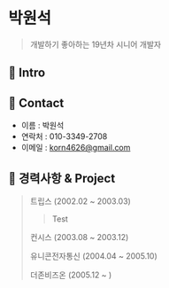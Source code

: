 # 박원석
> 개발하기 좋아하는 19년차 시니어 개발자

## :pushpin: Intro

## :pushpin: Contact
- 이름 : 박원석
- 연락처 : 010-3349-2708
- 이메일 : korn4626@gmail.com


## :pushpin: 경력사항 & Project
> 트립스 (2002.02 ~ 2003.03)
> > Test
> > 
> 컨시스 (2003.08 ~ 2003.12)
> 
> 유니콘전자통신 (2004.04 ~ 2005.10)
> 
> 더존비즈온 (2005.12 ~ )



<!-- Markdown link & img dfn's -->
[tbook]: https://github.com/korn4626/portfolio/blob/main/%E1%84%89%E1%85%B3%E1%84%8F%E1%85%B3%E1%84%85%E1%85%B5%E1%86%AB%E1%84%89%E1%85%A3%E1%86%BA%202021-11-16%20%E1%84%8B%E1%85%A9%E1%84%92%E1%85%AE%204.05.33.png?raw=true
